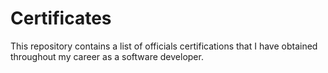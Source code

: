 # Certificates

This repository contains a list of officials certifications that I have obtained throughout my career as a software developer.
